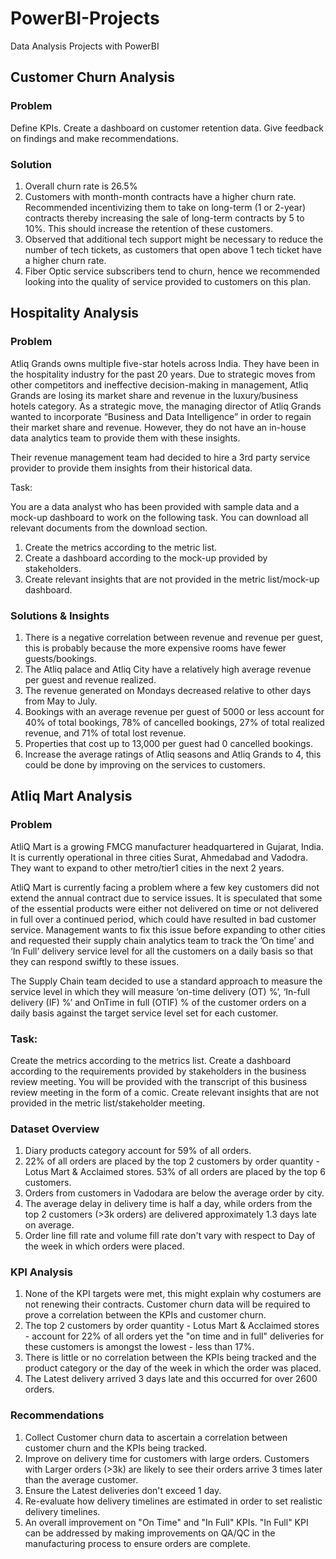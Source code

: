 # PowerBI-Projects
Data Analysis Projects with PowerBI

## Customer Churn Analysis

### Problem

Define KPIs.
Create a dashboard on customer retention data.
Give feedback on findings and make recommendations.


### Solution

1. Overall churn rate is 26.5%
2. Customers with month-month contracts have a higher churn rate. Recommended incentivizing them to take on long-term (1 or 2-year) contracts thereby increasing the sale of long-term contracts by 5 to 10%. This should increase the retention of these customers.
3. Observed that additional tech support might be necessary to reduce the number of tech tickets, as customers that open above 1 tech ticket have a higher churn rate.
4. Fiber Optic service subscribers tend to churn, hence we recommended looking into the quality of service provided to customers on this plan.

## Hospitality Analysis

### Problem

Atliq Grands owns multiple five-star hotels across India. They have been in the hospitality industry for the past 20 years. Due to strategic moves from other competitors and ineffective decision-making in management, Atliq Grands are losing its market share and revenue in the luxury/business hotels category. As a strategic move, the managing director of Atliq Grands wanted to incorporate “Business and Data Intelligence” in order to regain their market share and revenue. However, they do not have an in-house data analytics team to provide them with these insights.

Their revenue management team had decided to hire a 3rd party service provider to provide them insights from their historical data.

Task:  

You are a data analyst who has been provided with sample data and a mock-up dashboard to work on the following task. You can download all relevant documents from the download section.

1. Create the metrics according to the metric list.
2. Create a dashboard according to the mock-up provided by stakeholders.
3. Create relevant insights that are not provided in the metric list/mock-up dashboard.

### Solutions & Insights

1. There is a negative correlation between revenue and revenue per guest, this is probably because the more expensive rooms have fewer guests/bookings. 
2. The Atliq palace and Atliq City have a relatively high average revenue per guest and revenue realized.
3. The revenue generated on Mondays decreased relative to other days from May to July.
4. Bookings with an average revenue per guest of 5000 or less account for 40% of total bookings, 78% of cancelled bookings, 27% of total realized revenue, and 71% of total lost revenue. 
5. Properties that cost up to 13,000 per guest had 0 cancelled bookings.
6. Increase the average ratings of Atliq seasons and Atliq Grands to 4, this could be done by improving on the services to customers.

## Atliq Mart Analysis

### Problem
AtliQ Mart is a growing FMCG manufacturer headquartered in Gujarat, India. It is currently operational in three cities Surat, Ahmedabad and Vadodra. They want to expand to other metro/tier1 cities in the next 2 years.

AtliQ Mart is currently facing a problem where a few key customers did not extend the annual contract due to service issues. It is speculated that some of the essential products were either not delivered on time or not delivered in full over a continued period, which could have resulted in bad customer service. Management wants to fix this issue before expanding to other cities and requested their supply chain analytics team to track the ’On time’ and ‘In Full’ delivery service level for all the customers on a daily basis so that they can respond swiftly to these issues.

The Supply Chain team decided to use a standard approach to measure the service level in which they will measure ‘on-time delivery (OT) %’, ‘In-full delivery (IF) %’ and OnTime in full (OTIF) % of the customer orders on a daily basis against the target service level set for each customer.

### Task:  
Create the metrics according to the metrics list.
Create a dashboard according to the requirements provided by stakeholders in the business review meeting. You will be provided with the transcript of this business review meeting in the form of a comic.
Create relevant insights that are not provided in the metric list/stakeholder meeting.

### Dataset Overview
1. Diary products category account for 59% of all orders.
2. 22% of all orders are placed by the top 2 customers by order quantity - Lotus Mart & Acclaimed stores. 53% of all orders are placed by the top 6 customers.
3. Orders from customers in Vadodara are below the average order by city.
4. The average delay in delivery time is half a day, while orders from the top 2 customers (>3k orders) are delivered approximately 1.3 days late on average.
5. Order line fill rate and volume fill rate don't vary with respect to Day of the week in which orders were placed.

### KPI Analysis
1. None of the KPI targets were met, this might explain why costumers are not renewing their contracts. Customer churn data will be required to prove a correlation between the KPIs and customer churn.
2. The top 2 customers by order quantity - Lotus Mart & Acclaimed stores - account for 22% of all orders yet the "on time and in full" deliveries for these customers is amongst the lowest - less than 17%.
3. There is little or no correlation between the KPIs being tracked and the product category or the day of the week in which the order was placed.
4. The Latest delivery arrived 3 days late and this occurred for over 2600 orders.

### Recommendations
1. Collect Customer churn data to ascertain a correlation between customer churn and the KPIs being tracked.
2. Improve on delivery time for customers with large orders. Customers with Larger orders (>3k)  are likely to see their orders arrive 3 times later than the average customer. 
3. Ensure the Latest deliveries don't exceed 1 day.
4. Re-evaluate how delivery timelines are estimated in order to set realistic delivery timelines.
5. An overall improvement on "On Time" and "In Full" KPIs. "In Full" KPI can be addressed by making improvements on QA/QC in the manufacturing process to ensure orders are complete.
